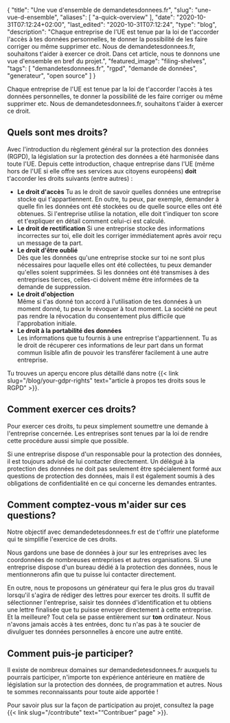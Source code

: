 {
    "title": "Une vue d'ensemble de demandetesdonnees.fr",
    "slug": "une-vue-d-ensemble",
    "aliases": [ "a-quick-overview" ],
    "date": "2020-10-31T07:12:24+02:00",
    "last_edited": "2020-10-31T07:12:24",
    "type": "blog",
    "description": "Chaque entreprise de l'UE est tenue par la loi de t'accorder l'accès à tes données personnelles, te donner la possibilité de les faire corriger ou même supprimer etc. Nous de demandetesdonnees.fr, souhaitons t'aider à exercer ce droit. Dans cet article, nous te donnons une vue d'ensemble en bref du projet.",
    "featured_image": "filing-shelves",
    "tags": [ "demandetesdonnees.fr", "rgpd", "demande de données", "generateur", "open source" ]
}

Chaque entreprise de l'UE est tenue par la loi de t'accorder l'accès à tes données personnelles, te donner la possibilité de les faire corriger ou même supprimer etc. Nous de demandetesdonnees.fr, souhaitons t'aider à exercer ce droit.

## Quels sont mes droits?

Avec l'introduction du règlement général sur la protection des données (RGPD), la législation sur la protection des données a été harmonisée dans toute l'UE. Depuis cette introduction, chaque entreprise dans l'UE (même hors de l'UE si elle offre ses services aux citoyens européens) **doit** t'accorder les droits suivants (entre autres) :

* **Le droit d'accès**
Tu as le droit de savoir quelles données une entreprise stocke qui t'appartiennent. En outre, tu peux, par exemple, demander à quelle fin les données ont été stockées ou de quelle source elles ont été obtenues. Si l'entreprise utilise la notation, elle doit t'indiquer ton score et t'expliquer en détail comment celui-ci est calculé.
* **Le droit de rectification**
Si une entreprise stocke des informations incorrectes sur toi, elle doit les corriger immédiatement après avoir reçu un message de ta part.
* **Le droit d'être oublié**  
Dès que les données qu'une entreprise stocke sur toi ne sont plus nécessaires pour laquelle elles ont été collectées, tu peux demander qu'elles soient supprimées. Si les données ont été transmises à des entreprises tierces, celles-ci doivent même être informées de ta demande de suppression.  
* **Le droit d'objection**  
Même si t'as  donné ton accord à l'utilisation de tes données à un moment donné, tu peux le révoquer à tout moment. La société ne peut pas rendre la révocation du consentement plus difficile que l'approbation initiale.
* **Le droit à la portabilité des données**  
Les informations que tu fournis à une entreprise t'appartiennent. Tu as le droit de récuperer ces informations de leur part dans un format commun lisible afin de pouvoir les transférer facilement à une autre entreprise.

Tu trouves un aperçu encore plus détaillé dans notre {{< link slug="/blog/your-gdpr-rights" text="article à propos tes droits sous le RGPD" >}}.

## Comment exercer ces droits?

Pour exercer ces droits, tu peux simplement soumettre une demande à l'entreprise concernée. Les entreprises sont tenues par la loi de rendre cette procédure aussi simple que possible.

Si une entreprise dispose d'un responsable pour la protection des données, il est toujours advisé de lui contacter directement. Un délégué à la protection des données ne doit pas seulement être spécialement formé aux questions de protection des données, mais il est également soumis à des obligations de confidentialité en ce qui concerne les demandes entrantes.

## Comment comptez-vous m'aider sur ces questions?

Notre objectif avec demandedetesdonnees.fr est de t'offrir une plateforme qui te simplifie l'exercice de ces droits.

Nous gardons une base de données à jour sur les entreprises avec les coordonnées de nombreuses entreprises et autres organisations. Si une entreprise dispose d'un bureau dédié à la protection des données, nous le mentionnerons afin que tu puisse lui contacter directement.

En outre, nous te proposons un générateur qui fera le plus gros du travail lorsqu'il s'agira de rédiger des lettres pour exercer tes droits. Il suffit de sélectionner l'entreprise, saisir tes données d'identification et tu obtiens une lettre finalisée que tu puisse envoyer directement à cette entreprise.  
Et la meilleure? Tout cela se passe entièrement sur **ton** ordinateur. Nous n'avons jamais accès à tes entrées, donc tu n'as pas à te soucier de divulguer tes données personnelles à encore une autre entité.

## Comment puis-je participer?

Il existe de nombreux domaines sur demandedetesdonnees.fr auxquels tu pourrais participer, n'importe ton expérience antérieure en matière de législation sur la protection des données, de programmation et autres. Nous te sommes reconnaissants pour toute aide apportée !

Pour savoir plus sur la façon de participation au projet, consultez la page {{< link slug="/contribute" text="“Contribuer” page" >}}.

